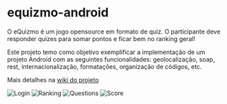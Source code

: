 equizmo-android
===========

O eQuizmo é um jogo opensource em formato de quiz. O participante deve responder quizes para somar pontos e ficar bem no ranking geral!

Este projeto temo como objetivo exemplificar a implementação de um projeto Android com as seguintes funcionalidades:
geolocalização, soap, rest, internacionalização, formatações, organização de códigos, etc.

Mais detalhes na [wiki do projeto](https://github.com/exmo/equizmo-android/wiki)

![Login](http://exmo.github.com/images/android/login_screen.png)
![Ranking](http://exmo.github.com/images/android/ranking_screen.png)
![Questions](http://exmo.github.com/images/android/question_screen.png)
![Score](http://exmo.github.com/images/android/score_screen.png)

